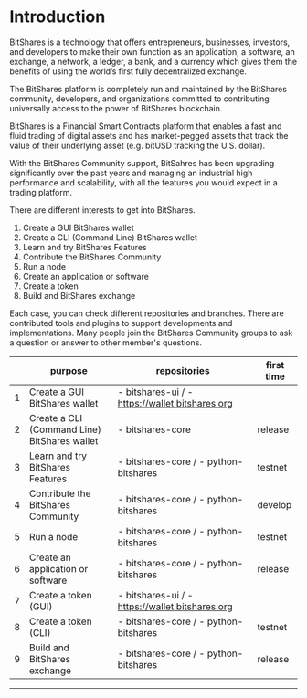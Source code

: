 # Introduction

BitShares is a technology that offers entrepreneurs, businesses, investors, and developers to make their own function as an application, a software, an exchange, a network, a ledger, a bank, and a currency which gives them the benefits of using the world’s first fully decentralized exchange. 

The BitShares platform is completely run and maintained by the BitShares community, developers, and organizations committed to contributing universally access to the power of BitShares blockchain. 

BitShares is a Financial Smart Contracts platform that enables a fast and fluid trading of digital assets and has market-pegged assets that track the value of their underlying asset (e.g. bitUSD tracking the U.S. dollar).  

With the BitShares Community support, BitSahres has been upgrading significantly over the past years and managing an industrial high performance and scalability, with all the features you would expect in a trading platform.

There are different interests to get into BitShares. 

1. Create a GUI BitShares wallet
1. Create a CLI (Command Line) BitShares wallet
1. Learn and try BitShares Features
1. Contribute the BitShares Community
1. Run  a node
1. Create an application or software
1. Create a token
1. Build and BitShares exchange 

Each case, you can check different repositories and branches.  There are contributed tools and plugins to support developments and implementations. Many people join the BitShares Community groups to ask a question or answer to other member's questions. 
 
| | purpose | repositories  | first time  |
|---|---|---|---|
| 1 | Create a GUI BitShares wallet                  | - bitshares-ui / - https://wallet.bitshares.org |   |
| 2 | Create a CLI (Command Line) BitShares wallet   |  - bitshares-core   | release  |
| 3 | Learn and try BitShares Features             |  - bitshares-core / - python-bitshares   |  testnet |
| 4 | Contribute the BitShares Community            |  - bitshares-core / - python-bitshares    | develop  | 
| 5 | Run  a node                                  |   - bitshares-core / - python-bitshares    | testnet   |
| 6 | Create an application or software            |  - bitshares-core / - python-bitshares     | release  |
| 7 | Create a token (GUI)                         |  - bitshares-ui / - https://wallet.bitshares.org  |   |
| 8 | Create a token (CLI)                         |  - bitshares-core / - python-bitshares    | testnet  |
| 9 | Build and BitShares exchange                  |  - bitshares-core / - python-bitshares     |  release |


***



